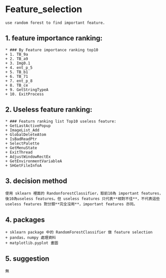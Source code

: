 # Feature_selection
    use random forest to find important feature.

## 1. feature importance ranking:
    * ### By Feature importance ranking top10
    + 1. TB_9a
    + 2. TB_a9
    + 3. Img0.1
    + 4. ent_p_5
    + 5. TB_b1
    + 6. TB_71
    + 7. ent_p_8
    + 8. TB_ce
    + 9. GetStringTypeA
    + 10. ExitProcess

## 2. Useless feature ranking:
    * ### Featurn ranking list Top10 useless feature:
    + GetLastActivePopup
    + ImageList_Add
    + GlobalDeleteAtom
    + IsBadReadPtr
    + SelectPalette
    + GetMenuState
    + ExitThread
    + AdjustWindowRectEx
    + GetEnvironmentVariableA
    + SHGetFileInfoA

## 3. decision method
    使用 sklearn 裡面的 RandonforestClassifier，取前10為 important features，後10為useless features。但 useless features 只代表**相對不佳**，不代表這些 useless features 對分類**完全沒用**，important features 亦同。

## 4. packages
    + sklearn package 中的 RandomForestClassifier 做 feature selection
    + pandas，numpy 處理資料
    + matplotlib.pyplot 畫圖

## 5. suggestion
    無
